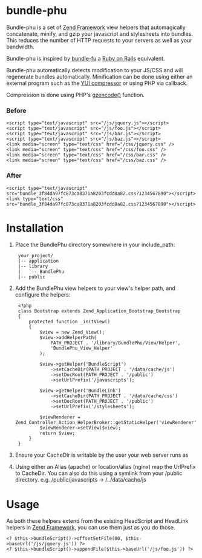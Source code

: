 bundle-phu
==========

Bundle-phu is a set of [Zend Framework][1] view helpers that automagically concatenate, minify, and gzip
your javascript and stylesheets into bundles. This reduces the number of HTTP requests to your servers as
well as your bandwidth.

Bundle-phu is inspired by [bundle-fu][2] a [Ruby on Rails][3] equivalent.

Bundle-phu automatically detects modification to your JS/CSS and will regenerate bundles automatically.
Minification can be done using either an external program such as the [YUI compressor][4] or using
PHP via callback.

Compression is done using PHP's [gzencode()][5] function.

### Before

    <script type="text/javascript" src="/js/jquery.js"></script>
    <script type="text/javascript" src="/js/foo.js"></script>
    <script type="text/javascript" src="/js/bar.js"></script>
    <script type="text/javascript" src="/js/baz.js"></script>
    <link media="screen" type="text/css" href="/css/jquery.css" />
    <link media="screen" type="text/css" href="/css/foo.css" />
    <link media="screen" type="text/css" href="/css/bar.css" />
    <link media="screen" type="text/css" href="/css/baz.css" />

### After

    <script type="text/javascript" src="bundle_3f84da97fc873ca8371a8203fcdd8a82.css?1234567890"></script>
    <link type="text/css" src="bundle_3f84da97fc873ca8371a8203fcdd8a82.css?1234567890"></script>

Installation
============

1. Place the BundlePhu directory somewhere in your include_path:

        your_project/
        |-- application
        |-- library
        |   `-- BundlePhu
        |-- public

2. Add the BundlePhu view helpers to your view's helper path, and configure the helpers:

        <?php
        class Bootstrap extends Zend_Application_Bootstrap_Bootstrap
        {
            protected function _initView()
            {
                $view = new Zend_View();
                $view->addHelperPath(
                    PATH_PROJECT . '/library/BundlePhu/View/Helper',
                    'BundlePhu_View_Helper'
                );

                $view->getHelper('BundleScript')
                    ->setCacheDir(PATH_PROJECT . '/data/cache/js')
                    ->setDocRoot(PATH_PROJECT . '/public')
                    ->setUrlPrefix('/javascripts');

                $view->getHelper('BundleLink')
                    ->setCacheDir(PATH_PROJECT . '/data/cache/css')
                    ->setDocRoot(PATH_PROJECT . '/public')
                    ->setUrlPrefix('/stylesheets');

                $viewRenderer = Zend_Controller_Action_HelperBroker::getStaticHelper('viewRenderer');
                $viewRenderer->setView($view);
                return $view;
            }
        }

3.  Ensure your CacheDir is writable by the user your web server runs as
4.  Using either an Alias (apache) or location/alias (nginx) map the UrlPrefix to CacheDir.
    You can also do this using a symlink from your /public directory.
    e.g. /public/javascripts -> /../data/cache/js

Usage
=====

As both these helpers extend from the existing HeadScript and HeadLink helpers in [Zend Framework][1],
you can use them just as you do those.

    <? $this->bundleScript()->offsetSetFile(00, $this->baseUrl('/js/jquery.js')) ?>
    <? $this->bundleScript()->appendFile($this->baseUrl('/js/foo.js')) ?>


[1]: http://framework.zend.com/
[2]: http://code.google.com/p/bundle-fu/
[3]: http://rubyonrails.org/
[4]: http://developer.yahoo.com/yui/compressor/
[5]: http://php.net/gzencode
